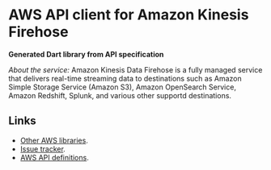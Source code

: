 # AWS API client for Amazon Kinesis Firehose

**Generated Dart library from API specification**

*About the service:*
Amazon Kinesis Data Firehose is a fully managed service that delivers
real-time streaming data to destinations such as Amazon Simple Storage
Service (Amazon S3), Amazon OpenSearch Service, Amazon Redshift, Splunk, and
various other supportd destinations.

## Links

- [Other AWS libraries](https://github.com/agilord/aws_client/tree/master/generated).
- [Issue tracker](https://github.com/agilord/aws_client/issues).
- [AWS API definitions](https://github.com/aws/aws-sdk-js/tree/master/apis).
